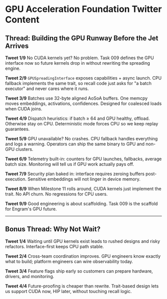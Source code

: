 # GPU Acceleration Foundation Twitter Content

## Thread: Building the GPU Runway Before the Jet Arrives

**Tweet 1/9**
No CUDA kernels yet? No problem. Task 009 defines the GPU interface now so future kernels drop in without rewriting the spreading engine.

**Tweet 2/9**
`GPUSpreadingInterface` exposes capabilities + async launch. CPU fallback implements the same trait, so recall code just asks for "a batch executor" and never cares where it runs.

**Tweet 3/9**
Batches use 32-byte aligned AoSoA buffers. One memcpy moves embeddings, activations, confidences. Designed for coalesced loads when CUDA joins.

**Tweet 4/9**
Dispatch heuristics: if batch ≥ 64 and GPU healthy, offload. Otherwise stay on CPU. Deterministic mode forces CPU so we keep replay guarantees.

**Tweet 5/9**
GPU unavailable? No crashes. CPU fallback handles everything and logs a warning. Operators can ship the same binary to GPU and non-GPU clusters.

**Tweet 6/9**
Telemetry built-in: counters for GPU launches, fallbacks, average batch size. Monitoring will tell us if GPU work actually pays off.

**Tweet 7/9**
Security plan baked in: interface requires zeroing buffers post-execution. Sensitive embeddings will not linger in device memory.

**Tweet 8/9**
When Milestone 11 rolls around, CUDA kernels just implement the trait. No API churn. No regressions for CPU users.

**Tweet 9/9**
Good engineering is about scaffolding. Task 009 is the scaffold for Engram's GPU future.

---

## Bonus Thread: Why Not Wait?

**Tweet 1/4**
Waiting until GPU kernels exist leads to rushed designs and risky refactors. Interface-first keeps CPU path stable.

**Tweet 2/4**
Cross-team coordination improves. GPU engineers know exactly what to build; platform engineers can wire observability today.

**Tweet 3/4**
Feature flags ship early so customers can prepare hardware, drivers, and monitoring.

**Tweet 4/4**
Future-proofing is cheaper than rewrite. Trait-based design lets us support CUDA now, HIP later, without touching recall logic.
